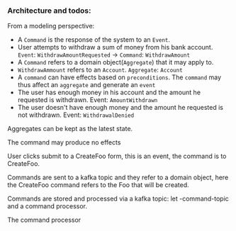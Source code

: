 ### Architecture and todos:

From a modeling perspective: 

 - A `Command` is the response of the system to an `Event`.
  - User attempts to withdraw a sum of money from his bank account. `Event`: `WithdrawAmountRequested` -> `Command`: `WithdrawAmount`      
 - A `Command` refers to a domain object(`Aggregate`) that it may apply to.
  - `WithdrawAmmount` refers to an `Account`. `Aggregate`: `Account`
 - A `command` can have effects based on `preconditions`. The `command` may thus affect an `aggregate` and generate an `event`
  - The user has enough money in his account and the amount he requested is withdrawn. Event: `AmountWithdrawn`
  - The user doesn't have enough money and the amount he requested is not withdrawn. Event: `WithdrawalDenied`

Aggregates can be kept as the latest state.

The command may produce no effects



User clicks submit to a CreateFoo form, this is an event, the command is to CreateFoo.

Commands are sent to a kafka topic and they refer to a domain object, here the CreateFoo command refers to the Foo that will be created.

Commands are stored and processed via a kafka topic: let <app-name>-command-topic and a command processor.

The command processor


